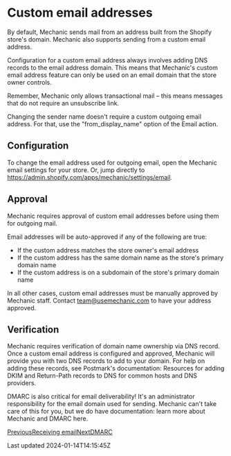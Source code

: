# Custom email addresses

By default, Mechanic sends mail from an address built from the Shopify store's domain. Mechanic also supports sending from a custom email address.

Configuration for a custom email address always involves adding DNS records to the email address domain. This means that Mechanic's custom email address feature can only be used on an email domain that the store owner controls.

Remember, Mechanic only allows transactional mail – this means messages that do not require an unsubscribe link.

Changing the sender name doesn't require a custom outgoing email address. For that, use the "from\_display\_name" option of the Email action.

## Configuration

To change the email address used for outgoing email, open the Mechanic email settings for your store. Or, jump directly to https://admin.shopify.com/apps/mechanic/settings/email.

## Approval

Mechanic requires approval of custom email addresses before using them for outgoing mail.

Email addresses will be auto-approved if any of the following are true:

- If the custom address matches the store owner's email address
- If the custom address has the same domain name as the store's primary domain name
- If the custom address is on a subdomain of the store's primary domain name

In all other cases, custom email addresses must be manually approved by Mechanic staff. Contact team@usemechanic.com to have your address approved.

## Verification

Mechanic requires verification of domain name ownership via DNS record. Once a custom email address is configured and approved, Mechanic will provide you with two DNS records to add to your domain. For help on adding these records, see Postmark's documentation: Resources for adding DKIM and Return-Path records to DNS for common hosts and DNS providers.

DMARC is also critical for email deliverability! It's an administrator responsibility for the email domain used for sending. Mechanic can't take care of this for you, but we do have documentation: learn more about Mechanic and DMARC here.

[PreviousReceiving email](/platform/email/receiving-email)[NextDMARC](/platform/email/dmarc)

Last updated 2024-01-14T14:15:45Z